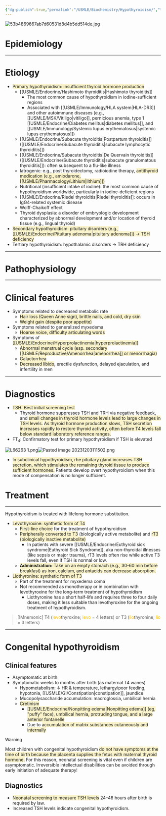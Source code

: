 ```yaml
---
{"dg-publish":true,"permalink":"/USMLE/Biochemistry/Hypothyroidism/","tags":["t3"]}
---
```


![53b4869667ab7d60531d8d4b5dd514de.jpg](/img/user/appendix/53b4869667ab7d60531d8d4b5dd514de.jpg)
# Epidemiology


---
# Etiology
- <span style="background:rgba(240, 200, 0, 0.2)">Primary hypothyroidism: insufficient thyroid hormone production</span>
	- [[USMLE/Endocrine/Hashimoto thyroiditis\|Hashimoto thyroiditis]]
		- The most common cause of hypothyroidism in iodine-sufficient regions
		- Associated with [[USMLE/Immunology/HLA system\|HLA-DR3]] and other autoimmune diseases (e.g., [[USMLE/MSK/Vitiligo\|vitiligo]], pernicious anemia, type 1 [[USMLE/Endocrine/Diabetes mellitus\|diabetes mellitus]], and [[USMLE/Immunology/Systemic lupus erythematosus\|systemic lupus erythematosus]])
	- [[USMLE/Endocrine/Subacute thyroiditis\|Postpartum thyroiditis]] ([[USMLE/Endocrine/Subacute thyroiditis\|subacute lymphocytic thyroiditis]]) 
	- [[USMLE/Endocrine/Subacute thyroiditis\|De Quervain thyroiditis]] ([[USMLE/Endocrine/Subacute thyroiditis\|subacute granulomatous thyroiditis]]): often subsequent to a flu-like illness
	- Iatrogenic: e.g., post thyroidectomy, radioiodine therapy, <span style="background:rgba(240, 200, 0, 0.2)">antithyroid medication (e.g., amiodarone, [[USMLE/Pharmacology/Lithium\|lithium]])</span>
	- Nutritional (insufficient intake of iodine): the most common cause of hypothyroidism worldwide, particularly in iodine-deficient regions
	- [[USMLE/Endocrine/Riedel thyroiditis\|Riedel thyroiditis]]: occurs in IgG4-related systemic disease
	- Wolff-Chaikoff effect
	- Thyroid dysplasia: a disorder of embryologic development characterized by abnormal development and/or location of thyroid tissue (e.g., lingual thyroid)
- <span style="background:rgba(240, 200, 0, 0.2)">Secondary hypothyroidism: pituitary disorders (e.g., [[USMLE/Endocrine/Pituitary adenoma\|pituitary adenoma]]) → TSH deficiency</span>
- Tertiary hypothyroidism: hypothalamic disorders → TRH deficiency

---
# Pathophysiology


---
# Clinical features
- Symptoms related to decreased metabolic rate
	- <span style="background:rgba(240, 200, 0, 0.2)">Hair loss (Queen Anne sign), brittle nails, and cold, dry skin</span>
	- <span style="background:rgba(240, 200, 0, 0.2)">Weight gain (despite poor appetite)</span>
- Symptoms related to generalized myxedema
	- <span style="background:rgba(240, 200, 0, 0.2)">Hoarse voice, difficulty articulating words</span>
- Symptoms of <span style="background:rgba(240, 200, 0, 0.2)">[[USMLE/Endocrine/Hyperprolactinemia\|hyperprolactinemia]]</span>
	- <span style="background:rgba(240, 200, 0, 0.2)">Abnormal menstrual cycle (esp. secondary [[USMLE/Reproductive/Amenorrhea\|amenorrhea]] or menorrhagia)</span>
	- <span style="background:rgba(240, 200, 0, 0.2)">Galactorrhea </span>
	- <span style="background:rgba(240, 200, 0, 0.2)">Decreased libido</span>, erectile dysfunction, delayed ejaculation, and infertility in men

---
# Diagnostics
- <span style="background:rgba(240, 200, 0, 0.2)">TSH: Best initial screening test</span>
	- Thyroid hormone suppresses TSH and TRH via negative feedback, and <span style="background:rgba(240, 200, 0, 0.2)">small changes in thyroid hormone levels lead to large changes in TSH levels.</span> <span style="background:rgba(240, 200, 0, 0.2)">As thyroid hormone production slows, TSH secretion increases rapidly to restore thyroid activity, often before T4 levels fall below standard laboratory reference ranges.</span>
- FT<sub>4</sub>: Confirmatory test for primary hypothyroidism if TSH is elevated

![L66263 1.png](/img/user/appendix/L66263%201.png)![Pasted image 20231203111502.png](/img/user/appendix/Pasted%20image%2020231203111502.png)
- <span style="background:rgba(240, 200, 0, 0.2)">In subclinical hypothyroidism, rhe pituitary gland increases TSH secretion, which stimulates the remaining thyroid tissue to produce sufficient hormones.</span> Patients develop overt hypothyroidism when this mode of compensation is no longer sufficient.
# Treatment
---
Hypothyroidism is treated with lifelong hormone substitution.
- <span style="background:rgba(240, 200, 0, 0.2)">Levothyroxine: synthetic form of T4</span>
	- <span style="background:rgba(240, 200, 0, 0.2)">First-line choice</span> for the treatment of hypothyroidism
	- <span style="background:rgba(240, 200, 0, 0.2)">Peripherally converted to T3</span> (biologically active metabolite) and <span style="background:rgba(240, 200, 0, 0.2)">rT3 (biologically inactive metabolite)</span>
		- In patients with severe [[USMLE/Endocrine/Euthyroid sick syndrome\|Euthyroid Sick Syndrome]], aka non-thyroidal illnesses (like sepsis or major trauma), rT3 levels often rise while active T3 levels fall, even if TSH is normal or low.
	- <span style="background:rgba(240, 200, 0, 0.2)">**Administration:** Take on an empty stomach (e.g., 30-60 min before breakfast) as iron, calcium, and antacids can decrease absorption.</span>
- <span style="background:rgba(240, 200, 0, 0.2)">Liothyronine: synthetic form of T3</span>
	- Part of the treatment for myxedema coma
	- Not recommended as monotherapy or in combination with levothyroxine for the long-term treatment of hypothyroidism
		- Liothyronine has a short half-life and requires three to four daily doses, making it less suitable than levothyroxine for the ongoing treatment of hypothyroidism.

>[!Mnemonic] 
>T4 (<font color="#ffc000">levo</font>thyroxine; <font color="#ffc000">levo</font> = 4 letters) or T3 (<font color="#ffc000">lio</font>thyronine; <font color="#ffc000">lio</font> = 3 letters)

---
# Congenital hypothyroidism
## Clinical features
- Asymptomatic at birth
- Symptomatic weeks to months after birth (as maternal T4 wanes)
	- Hypometabolism: ↓ HR & temperature, lethargy/poor feeding, hypotonia, [[USMLE/GI/Constipation\|constipation]], jaundice
	- Mucopolysaccharide accumulation: macroglossia, umbilical hernia
	- <span style="background:rgba(240, 200, 0, 0.2)">Cretinism</span>
		- <span style="background:rgba(240, 200, 0, 0.2)">[[USMLE/Endocrine/Nonpitting edema\|Nonpitting edema]] (eg, "puffy" face), umbilical hernia, protruding tongue, and a large anterior fontanelle</span>
		- Due to <span style="background:rgba(240, 200, 0, 0.2)">accumulation of matrix substances cutaneously and internally</span>

>[!warning] 
>Most children with congenital hypothyroidism <span style="background:rgba(240, 200, 0, 0.2)">do not have symptoms at the time of birth because the placenta supplies the fetus with maternal thyroid hormone.</span> For this reason, neonatal screening is vital even if children are asymptomatic. Irreversible intellectual disabilities can be avoided through early initiation of adequate therapy!

## Diagnostics
- <span style="background:rgba(240, 200, 0, 0.2)">Neonatal screening to measure TSH levels</span> 24–48 hours after birth is required by law.
- Increased TSH levels indicate congenital hypothyroidism.
